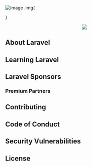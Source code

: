 ![image](https://github.com/Maous-B/RestaurationScolaire/assets/79797065/c0216616-9b2e-476c-bd1a-69c80c403196)
.img{

}
<p align="center">
<img src="https://cdn.jsdelivr.net/gh/devicons/devicon@latest/icons/laravel/laravel-original.svg" />
       
</p>

## About Laravel


## Learning Laravel

## Laravel Sponsors

### Premium Partners

## Contributing

## Code of Conduct

## Security Vulnerabilities

## License
